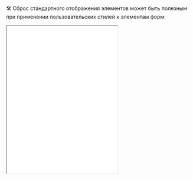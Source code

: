 🛠 Сброс стандартного отображения элементов может быть полезным при применении пользовательских стилей к элементам форм:

<iframe title="Разные элементы формы" src="../demos/form-elements/" height="400"></iframe>
